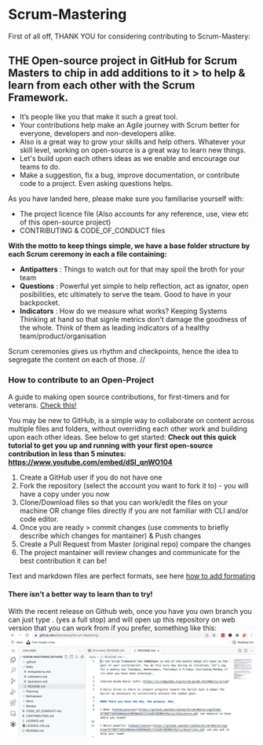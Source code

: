 # Scrum-Mastering

First of all off, THANK YOU for considering contributing to Scrum-Mastery:

## THE Open-source project in GitHub for Scrum Masters to chip in add additions to it > to help &amp; learn from each other with the Scrum Framework.

- It’s people like you that make it such a great tool.
- Your contributions help make an Agile journey with Scrum better for everyone, developers and non-developers alike.
- Also is a great way to grow your skills and help others. Whatever your skill level, working on open-source is a great way to learn new things.
- Let's build upon each others ideas as we enable and encourage our teams to do.
- Make a suggestion, fix a bug, improve documentation, or contribute code to a project. Even asking questions helps.

As you have landed here, please make sure you familiarise yourself with:
- The project licence file (Also accounts for any reference, use, view etc of this open-source project)
- CONTRIBUTING & CODE_OF_CONDUCT files

**With the motto to keep things simple, we have a base folder structure by each Scrum ceremony in each a file containing:**
- **Antipatters** : Things to watch out for that may spoil the broth for your team
- **Questions** : Powerful yet simple to help reflection, act as ignator, open posibilities, etc ultimately to serve the team. Good to have in your backpocket.
- **Indicators** : How do we measure what works? Keeping Systems Thinking at hand so that signle metrics don't damage the goodness of the whole. Think of them as leading indicators of a healthy team/product/organisation

Scrum ceremonies gives us rhythm and checkpoints, hence the idea to segregate the content on each of those.
//

### How to contribute to an Open-Project
A guide to making open source contributions, for first-timers and for veterans. [Check this!](https://opensource.guide/how-to-contribute/)

You may be new to GitHub, is a simple way to collaborate on content across multiple files and folders, without overriding each other work and building upon each other ideas. See below to get started:
**Check out this quick tutorial to get you up and running with your first open-source contribution in less than 5 minutes: https://www.youtube.com/embed/dSl_qnWO104**
1. Create a GitHub user if you do not have one
2. Fork the repository (select the account you want to fork it to) - you will have a copy under you now
3. Clone/Download files so that you can work/edit the files on your machine OR change files directly if you are not familiar with CLI and/or code editor.
4. Once you are ready > commit changes (use comments to briefly describe which changes for mantainer) & Push changes
5. Create a Pull Request from Master (original repo) compare the changes
6. The project mantainer will review changes and communicate for the best contribution it can be!

Text and markdown files are perfect formats, see here [how to add formating](https://guides.github.com/features/mastering-markdown/)

#### There isn't a better way to learn than to try!

With the recent release on Github web, once you have you own branch you can just type . (yes a full stop) and will open up this repository on web version that you can work from if you prefer, something like this:
![Sample](https://github.com/GarciaInes/Scrum-Mastering/blob/main/Sample%20Github%20Web.png)

